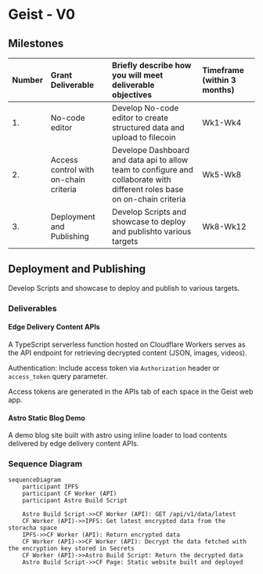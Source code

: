 # Geist - V0

## Milestones

| Number | Grant Deliverable                     | Briefly describe how you will meet deliverable objectives                                                                 | Timeframe (within 3 months) |
| :----- | :------------------------------------ | :------------------------------------------------------------------------------------------------------------------------ | :-------------------------- |
| 1.     | No-code editor                        | Develop No-code editor to create structured data and upload to filecoin                                                   | Wk1-Wk4                     |
| 2.     | Access control with on-chain criteria | Develope Dashboard and data api to allow team to configure and collaborate with different roles base on on-chain criteria | Wk5-Wk8                     |
| 3.     | Deployment and Publishing             | Develop Scripts and showcase to deploy and publishto various targets                                                      | Wk8-Wk12                    |

## Deployment and Publishing

Develop Scripts and showcase to deploy and publish to various targets.

### Deliverables

#### Edge Delivery Content APIs

A TypeScript serverless function hosted on Cloudflare Workers serves as the API endpoint for retrieving decrypted content (JSON, images, videos).

Authentication: Include access token via `Authorization` header or `access_token` query parameter.

Access tokens are generated in the APIs tab of each space in the Geist web app.

#### Astro Static Blog Demo

A demo blog site built with astro using inline loader to load contents delivered by edge delivery content APIs.

### Sequence Diagram

```mermaid
sequenceDiagram
    participant IPFS
    participant CF Worker (API)
    participant Astro Build Script

    Astro Build Script->>CF Worker (API): GET /api/v1/data/latest
    CF Worker (API)->>IPFS: Get latest encrypted data from the storacha space
    IPFS->>CF Worker (API): Return encrypted data
    CF Worker (API)->>CF Worker (API): Decrypt the data fetched with the encryption key stored in Secrets
    CF Worker (API)->>Astro Build Script: Return the decrypted data
    Astro Build Script->>CF Page: Static website built and deployed
```
